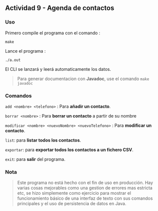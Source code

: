 ## Actividad 9 - Agenda de contactos

### Uso

Primero compile el programa con el comando :

```
make
```

Lance el programa :

```
./a.out
```

El CLI se lanzará y leerá automaticamente los datos.

> Para generar documentacion con **Javadoc**, use el comando ```make javadoc```

### Comandos

  ```add <nombre> <telefono>``` : Para **añadir un contacto**.

  ```borrar <nombre>``` : Para **borrar un contacto** a partir de su nombre

  ```modificar <nombre> <nuevoNombre> <nuevoTelefono>``` : Para **modificar un contacto**.

  ```list```: para **listar todos los contactos**.

  ```exportar```: para **exportar todos los contactos a un fichero CSV**.


  ```exit```: para **salir** del programa.

### Nota

> Este programa no está hecho con el fin de uso en producción. Hay varias cosas mejorables como una gestion de errores mas estricta etc, se hizo simplemente como ejercicio para mostrar el funcionamiento básico de una interfaz de texto con sus comandos principales y el uso de persistencia de datos en Java.